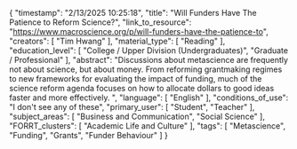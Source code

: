 {
    "timestamp": "2/13/2025 10:25:18",
    "title": "Will Funders Have The Patience to Reform Science?",
    "link_to_resource": "https://www.macroscience.org/p/will-funders-have-the-patience-to",
    "creators": [
        "Tim Hwang"
    ],
    "material_type": [
        "Reading"
    ],
    "education_level": [
        "College / Upper Division (Undergraduates)",
        "Graduate / Professional"
    ],
    "abstract": "Discussions about metascience are frequently not about science, but about money. From reforming grantmaking regimes to new frameworks for evaluating the impact of funding, much of the science reform agenda focuses on how to allocate dollars to good ideas faster and more effectively. ",
    "language": [
        "English"
    ],
    "conditions_of_use": "I don't see any of these",
    "primary_user": [
        "Student",
        "Teacher"
    ],
    "subject_areas": [
        "Business and Communication",
        "Social Science"
    ],
    "FORRT_clusters": [
        "Academic Life and Culture"
    ],
    "tags": [
        "Metascience",
        "Funding",
        "Grants",
        "Funder Behaviour"
    ]
}